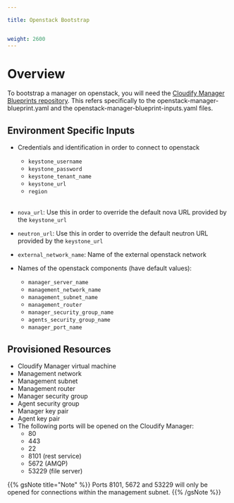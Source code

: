 ```yaml
---

title: Openstack Bootstrap


weight: 2600
---
```


# Overview

To bootstrap a manager on openstack, you will need the [Cloudify Manager Blueprints repository](https://github.com/cloudify-cosmo/cloudify-manager-blueprints). 
This refers specifically to the openstack-manager-blueprint.yaml and the openstack-manager-blueprint-inputs.yaml files.

## Environment Specific Inputs

- Credentials and identification in order to connect to openstack
    - `keystone_username`
    - `keystone_password`
    - `keystone_tenant_name`
    - `keystone_url`
    - `region`
<br></br>
- `nova_url`: Use this in order to override the default nova URL provided by the `keystone_url`
- `neutron_url`: Use this in order to override the default neutron URL provided by the `keystone_url`
- `external_network_name`: Name of the external openstack network

- Names of the openstack components (have default values):
    - `manager_server_name`
    - `management_network_name`
    - `management_subnet_name`
    - `management_router`
    - `manager_security_group_name`
    - `agents_security_group_name`
    - `manager_port_name`

## Provisioned Resources

- Cloudify Manager virtual machine
- Management network
- Management subnet
- Management router
- Manager security group
- Agent security group
- Manager key pair
- Agent key pair
- The following ports will be opened on the Cloudify Manager:
    - 80
    - 443
    - 22
    - 8101 (rest service)
    - 5672 (AMQP)
    - 53229 (file server)

{{% gsNote title="Note" %}}
Ports 8101, 5672 and 53229 will only be opened for connections within the management subnet.
{{% /gsNote %}}